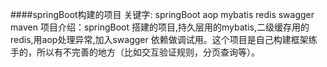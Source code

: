####springBoot构建的项目 关键字: springBoot aop mybatis redis swagger  maven  项目介绍：springBoot 搭建的项目,持久层用的mybatis,二级缓存用的redis,用aop处理异常,加入swagger 依赖做调试用。这个项目是自己构建框架练手的，所以有不完善的地方（比如交互验证规则，分页查询等）。 